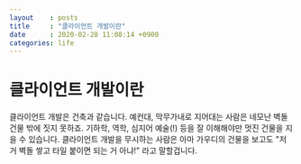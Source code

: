 ```yaml
---
layout    : posts
title     : "클라이언트 개발이란"
date      : 2020-02-28 11:08:14 +0900
categories: life
---
```


# 클라이언트 개발이란

클라이언트 개발은 건축과 같습니다. 예컨대, 막무가내로 지어대는 사람은 네모난 벽돌건물 밖에 짓지 못하죠. 기하학, 역학, 심지어 예술(!) 등을 잘 이해해야만 멋진 건물을 지을 수 있습니다. 클라이언트 개발을 무시하는 사람은 아마 가우디의 건물을 보고도 "저거 벽돌 쌓고 타일 붙이면 되는 거 아냐!" 라고 말할겁니다.
